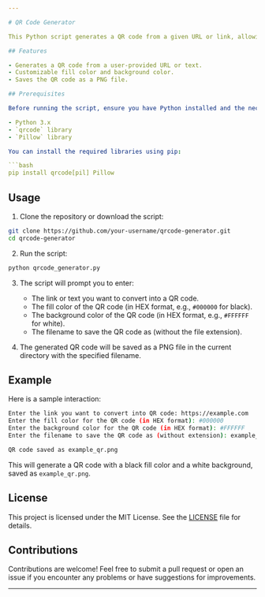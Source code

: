 ```yaml
---

# QR Code Generator

This Python script generates a QR code from a given URL or link, allowing you to customize the QR code's fill and background colors. The generated QR code is saved as a PNG file.

## Features

- Generates a QR code from a user-provided URL or text.
- Customizable fill color and background color.
- Saves the QR code as a PNG file.

## Prerequisites

Before running the script, ensure you have Python installed and the necessary libraries:

- Python 3.x
- `qrcode` library
- `Pillow` library

You can install the required libraries using pip:

```bash
pip install qrcode[pil] Pillow
```

## Usage

1. Clone the repository or download the script:

```bash
git clone https://github.com/your-username/qrcode-generator.git
cd qrcode-generator
```

2. Run the script:

```bash
python qrcode_generator.py
```

3. The script will prompt you to enter:
   - The link or text you want to convert into a QR code.
   - The fill color of the QR code (in HEX format, e.g., `#000000` for black).
   - The background color of the QR code (in HEX format, e.g., `#FFFFFF` for white).
   - The filename to save the QR code as (without the file extension).

4. The generated QR code will be saved as a PNG file in the current directory with the specified filename.

## Example

Here is a sample interaction:

```bash
Enter the link you want to convert into QR code: https://example.com
Enter the fill color for the QR code (in HEX format): #000000
Enter the background color for the QR code (in HEX format): #FFFFFF
Enter the filename to save the QR code as (without extension): example_qr

QR code saved as example_qr.png
```

This will generate a QR code with a black fill color and a white background, saved as `example_qr.png`.

## License

This project is licensed under the MIT License. See the [LICENSE](LICENSE) file for details.

## Contributions

Contributions are welcome! Feel free to submit a pull request or open an issue if you encounter any problems or have suggestions for improvements.

---
```

